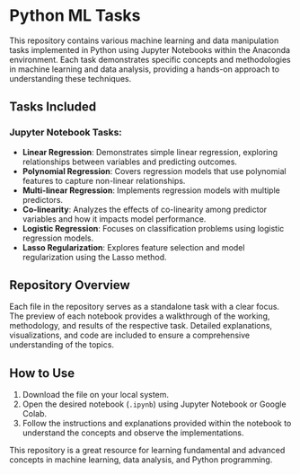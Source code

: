 # Python ML Tasks

This repository contains various machine learning and data manipulation tasks implemented in Python using Jupyter Notebooks within the Anaconda environment. Each task demonstrates specific concepts and methodologies in machine learning and data analysis, providing a hands-on approach to understanding these techniques.

## Tasks Included

### Jupyter Notebook Tasks:
- **Linear Regression**: Demonstrates simple linear regression, exploring relationships between variables and predicting outcomes.
- **Polynomial Regression**: Covers regression models that use polynomial features to capture non-linear relationships.
- **Multi-linear Regression**: Implements regression models with multiple predictors.
- **Co-linearity**: Analyzes the effects of co-linearity among predictor variables and how it impacts model performance.
- **Logistic Regression**: Focuses on classification problems using logistic regression models.
- **Lasso Regularization**: Explores feature selection and model regularization using the Lasso method.

## Repository Overview
Each file in the repository serves as a standalone task with a clear focus. The preview of each notebook provides a walkthrough of the working, methodology, and results of the respective task. Detailed explanations, visualizations, and code are included to ensure a comprehensive understanding of the topics.

## How to Use
1. Download the file on your local system.
2. Open the desired notebook (`.ipynb`) using Jupyter Notebook or Google Colab.
3. Follow the instructions and explanations provided within the notebook to understand the concepts and observe the implementations.

This repository is a great resource for learning fundamental and advanced concepts in machine learning, data analysis, and Python programming.

